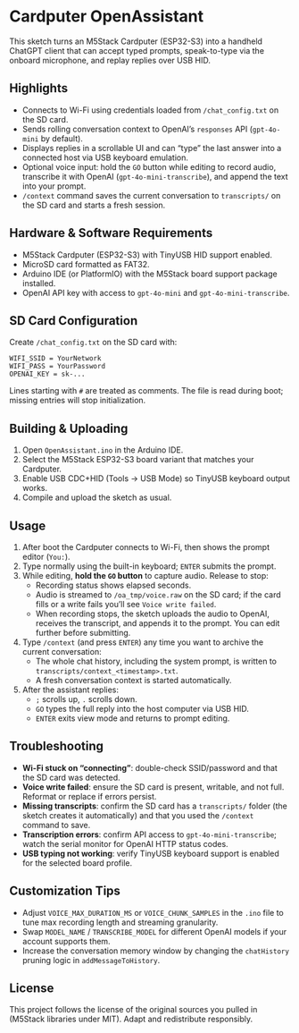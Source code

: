 # Cardputer OpenAssistant

This sketch turns an M5Stack Cardputer (ESP32-S3) into a handheld ChatGPT client that can accept typed prompts, speak-to-type via the onboard microphone, and replay replies over USB HID.

## Highlights
- Connects to Wi-Fi using credentials loaded from `/chat_config.txt` on the SD card.
- Sends rolling conversation context to OpenAI’s `responses` API (`gpt-4o-mini` by default).
- Displays replies in a scrollable UI and can “type” the last answer into a connected host via USB keyboard emulation.
- Optional voice input: hold the `GO` button while editing to record audio, transcribe it with OpenAI (`gpt-4o-mini-transcribe`), and append the text into your prompt.
- `/context` command saves the current conversation to `transcripts/` on the SD card and starts a fresh session.

## Hardware & Software Requirements
- M5Stack Cardputer (ESP32-S3) with TinyUSB HID support enabled.
- MicroSD card formatted as FAT32.
- Arduino IDE (or PlatformIO) with the M5Stack board support package installed.
- OpenAI API key with access to `gpt-4o-mini` and `gpt-4o-mini-transcribe`.

## SD Card Configuration
Create `/chat_config.txt` on the SD card with:

```
WIFI_SSID = YourNetwork
WIFI_PASS = YourPassword
OPENAI_KEY = sk-...
```

Lines starting with `#` are treated as comments. The file is read during boot; missing entries will stop initialization.

## Building & Uploading
1. Open `OpenAssistant.ino` in the Arduino IDE.
2. Select the M5Stack ESP32-S3 board variant that matches your Cardputer.
3. Enable USB CDC+HID (Tools → USB Mode) so TinyUSB keyboard output works.
4. Compile and upload the sketch as usual.

## Usage
1. After boot the Cardputer connects to Wi-Fi, then shows the prompt editor (`You:`).
2. Type normally using the built-in keyboard; `ENTER` submits the prompt.
3. While editing, **hold the `GO` button** to capture audio. Release to stop:
   - Recording status shows elapsed seconds.
   - Audio is streamed to `/oa_tmp/voice.raw` on the SD card; if the card fills or a write fails you’ll see `Voice write failed`.
   - When recording stops, the sketch uploads the audio to OpenAI, receives the transcript, and appends it to the prompt. You can edit further before submitting.
4. Type `/context` (and press `ENTER`) any time you want to archive the current conversation:
   - The whole chat history, including the system prompt, is written to `transcripts/context_<timestamp>.txt`.
   - A fresh conversation context is started automatically.
5. After the assistant replies:
   - `;` scrolls up, `.` scrolls down.
   - `GO` types the full reply into the host computer via USB HID.
   - `ENTER` exits view mode and returns to prompt editing.

## Troubleshooting
- **Wi-Fi stuck on “connecting”**: double-check SSID/password and that the SD card was detected.
- **Voice write failed**: ensure the SD card is present, writable, and not full. Reformat or replace if errors persist.
- **Missing transcripts**: confirm the SD card has a `transcripts/` folder (the sketch creates it automatically) and that you used the `/context` command to save.
- **Transcription errors**: confirm API access to `gpt-4o-mini-transcribe`; watch the serial monitor for OpenAI HTTP status codes.
- **USB typing not working**: verify TinyUSB keyboard support is enabled for the selected board profile.

## Customization Tips
- Adjust `VOICE_MAX_DURATION_MS` or `VOICE_CHUNK_SAMPLES` in the `.ino` file to tune max recording length and streaming granularity.
- Swap `MODEL_NAME` / `TRANSCRIBE_MODEL` for different OpenAI models if your account supports them.
- Increase the conversation memory window by changing the `chatHistory` pruning logic in `addMessageToHistory`.

## License
This project follows the license of the original sources you pulled in (M5Stack libraries under MIT). Adapt and redistribute responsibly.
